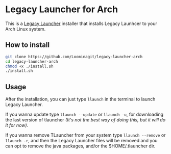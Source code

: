 # Legacy Launcher for Arch
This is a [Legacy Launcher](https://llaun.ch/en) installer that installs Legacy Launhcer to your Arch Linux system.

## How to install
```bash
git clone https://github.com/Loominagit/legacy-launcher-arch
cd legacy-launcher-arch
chmod +x ./install.sh
./install.sh
```

## Usage
After the installation, you can just type `llaunch` in the terminal to launch Legacy Launcher.

If you wanna update type `llaunch --update` or `llaunch -u`, for downloading the last version of tlauncher _(It's not the best way of doing this, but it will do it for now)_.

If you wanna remove TLauncher from your system type `llaunch --remove` or `llaunch -r`, and then the Legacy Launcher files will be removed and you can opt to remove the java packages, and/or the $HOME/.tlauncher dir.
